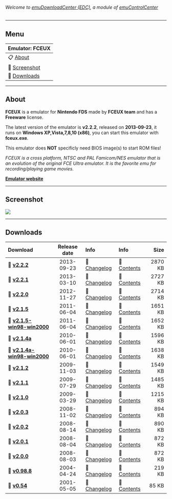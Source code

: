 ###### Welcome to [emuDownloadCenter (EDC)](https://github.com/PhoenixInteractiveNL/emuDownloadCenter/wiki/), a module of [emuControlCenter](https://github.com/PhoenixInteractiveNL/emuControlCenter/wiki/)
***
## Menu
| **Emulator: FCEUX** |
|:---------|
| :clipboard: [About](#about) |
| :sunrise: [Screenshot](#screenshot) |
| :floppy_disk: [Downloads](#downloads) |
***
## About
**FCEUX** is a emulator for **Nintendo FDS** made by **FCEUX team** and has a **Freeware** license.

The latest version of the emulator is **v2.2.2**, released on **2013-09-23**, it runs on **Windows XP,Vista,7,8,10 (x86)**, you can start this emulator with **fceux.exe**.

This emulator does **NOT** specificly need BIOS image(s) to start ROM files!

_FCEUX is a cross platform, NTSC and PAL Famicom/NES emulator that is an evolution of the original FCE Ultra emulator. It is the favorite emu for recording/playing game movies._

[**Emulator website**](http://www.fceux.com/web/home.html)
***
## Screenshot
![](https://raw.githubusercontent.com/PhoenixInteractiveNL/emuDownloadCenter/master/hooks/fceux/screen.jpg)
***
## Downloads
| Download | Release date  | Info       | Info       | Size       |
|:---------|:-------------:|:-----------|:-----------|-----------:|
| :floppy_disk: [**v2.2.2**](https://github.com/PhoenixInteractiveNL/edc-repo0001/raw/master/fceux/2.2.2.7z) | 2013-09-23 | :page_facing_up: [Changelog](https://github.com/PhoenixInteractiveNL/edc-repo0001/blob/master/fceux/2.2.2_changelog.txt) | :mag_right: [Contents](https://github.com/PhoenixInteractiveNL/edc-repo0001/blob/master/fceux/2.2.2_contents.txt) | 2870 KB |
| :floppy_disk: [**v2.2.1**](https://github.com/PhoenixInteractiveNL/edc-repo0001/raw/master/fceux/2.2.1.7z) | 2013-03-10 | :page_facing_up: [Changelog](https://github.com/PhoenixInteractiveNL/edc-repo0001/blob/master/fceux/2.2.1_changelog.txt) | :mag_right: [Contents](https://github.com/PhoenixInteractiveNL/edc-repo0001/blob/master/fceux/2.2.1_contents.txt) | 2727 KB |
| :floppy_disk: [**v2.2.0**](https://github.com/PhoenixInteractiveNL/edc-repo0001/raw/master/fceux/2.2.0.7z) | 2012-11-27 | :page_facing_up: [Changelog](https://github.com/PhoenixInteractiveNL/edc-repo0001/blob/master/fceux/2.2.0_changelog.txt) | :mag_right: [Contents](https://github.com/PhoenixInteractiveNL/edc-repo0001/blob/master/fceux/2.2.0_contents.txt) | 2714 KB |
| :floppy_disk: [**v2.1.5**](https://github.com/PhoenixInteractiveNL/edc-repo0001/raw/master/fceux/2.1.5.7z) | 2011-06-04 | :page_facing_up: [Changelog](https://github.com/PhoenixInteractiveNL/edc-repo0001/blob/master/fceux/2.1.5_changelog.txt) | :mag_right: [Contents](https://github.com/PhoenixInteractiveNL/edc-repo0001/blob/master/fceux/2.1.5_contents.txt) | 1651 KB |
| :floppy_disk: [**v2.1.5-win98-win2000**](https://github.com/PhoenixInteractiveNL/edc-repo0001/raw/master/fceux/2.1.5-win98-win2000.7z) | 2011-06-04 | :page_facing_up: [Changelog](https://github.com/PhoenixInteractiveNL/edc-repo0001/blob/master/fceux/2.1.5-win98-win2000_changelog.txt) | :mag_right: [Contents](https://github.com/PhoenixInteractiveNL/edc-repo0001/blob/master/fceux/2.1.5-win98-win2000_contents.txt) | 1652 KB |
| :floppy_disk: [**v2.1.4a**](https://github.com/PhoenixInteractiveNL/edc-repo0001/raw/master/fceux/2.1.4a.7z) | 2010-06-01 | :page_facing_up: [Changelog](https://github.com/PhoenixInteractiveNL/edc-repo0001/blob/master/fceux/2.1.4a_changelog.txt) | :mag_right: [Contents](https://github.com/PhoenixInteractiveNL/edc-repo0001/blob/master/fceux/2.1.4a_contents.txt) | 1596 KB |
| :floppy_disk: [**v2.1.4a-win98-win2000**](https://github.com/PhoenixInteractiveNL/edc-repo0001/raw/master/fceux/2.1.4a-win98-win2000.7z) | 2010-06-01 | :page_facing_up: [Changelog](https://github.com/PhoenixInteractiveNL/edc-repo0001/blob/master/fceux/2.1.4a-win98-win2000_changelog.txt) | :mag_right: [Contents](https://github.com/PhoenixInteractiveNL/edc-repo0001/blob/master/fceux/2.1.4a-win98-win2000_contents.txt) | 1638 KB |
| :floppy_disk: [**v2.1.2**](https://github.com/PhoenixInteractiveNL/edc-repo0001/raw/master/fceux/2.1.2.7z) | 2009-11-03 | :page_facing_up: [Changelog](https://github.com/PhoenixInteractiveNL/edc-repo0001/blob/master/fceux/2.1.2_changelog.txt) | :mag_right: [Contents](https://github.com/PhoenixInteractiveNL/edc-repo0001/blob/master/fceux/2.1.2_contents.txt) | 1549 KB |
| :floppy_disk: [**v2.1.1**](https://github.com/PhoenixInteractiveNL/edc-repo0001/raw/master/fceux/2.1.1.7z) | 2009-07-29 | :page_facing_up: [Changelog](https://github.com/PhoenixInteractiveNL/edc-repo0001/blob/master/fceux/2.1.1_changelog.txt) | :mag_right: [Contents](https://github.com/PhoenixInteractiveNL/edc-repo0001/blob/master/fceux/2.1.1_contents.txt) | 1485 KB |
| :floppy_disk: [**v2.1.0**](https://github.com/PhoenixInteractiveNL/edc-repo0001/raw/master/fceux/2.1.0.7z) | 2009-03-29 | :page_facing_up: [Changelog](https://github.com/PhoenixInteractiveNL/edc-repo0001/blob/master/fceux/2.1.0_changelog.txt) | :mag_right: [Contents](https://github.com/PhoenixInteractiveNL/edc-repo0001/blob/master/fceux/2.1.0_contents.txt) | 1215 KB |
| :floppy_disk: [**v2.0.3**](https://github.com/PhoenixInteractiveNL/edc-repo0001/raw/master/fceux/2.0.3.7z) | 2008-11-02 | :page_facing_up: [Changelog](https://github.com/PhoenixInteractiveNL/edc-repo0001/blob/master/fceux/2.0.3_changelog.txt) | :mag_right: [Contents](https://github.com/PhoenixInteractiveNL/edc-repo0001/blob/master/fceux/2.0.3_contents.txt) | 894 KB |
| :floppy_disk: [**v2.0.2**](https://github.com/PhoenixInteractiveNL/edc-repo0001/raw/master/fceux/2.0.2.7z) | 2008-08-14 | :page_facing_up: [Changelog](https://github.com/PhoenixInteractiveNL/edc-repo0001/blob/master/fceux/2.0.2_changelog.txt) | :mag_right: [Contents](https://github.com/PhoenixInteractiveNL/edc-repo0001/blob/master/fceux/2.0.2_contents.txt) | 890 KB |
| :floppy_disk: [**v2.0.1**](https://github.com/PhoenixInteractiveNL/edc-repo0001/raw/master/fceux/2.0.1.7z) | 2008-08-04 | :page_facing_up: [Changelog](https://github.com/PhoenixInteractiveNL/edc-repo0001/blob/master/fceux/2.0.1_changelog.txt) | :mag_right: [Contents](https://github.com/PhoenixInteractiveNL/edc-repo0001/blob/master/fceux/2.0.1_contents.txt) | 872 KB |
| :floppy_disk: [**v2.0.0**](https://github.com/PhoenixInteractiveNL/edc-repo0001/raw/master/fceux/2.0.0.7z) | 2008-08-03 | :page_facing_up: [Changelog](https://github.com/PhoenixInteractiveNL/edc-repo0001/blob/master/fceux/2.0.0_changelog.txt) | :mag_right: [Contents](https://github.com/PhoenixInteractiveNL/edc-repo0001/blob/master/fceux/2.0.0_contents.txt) | 872 KB |
| :floppy_disk: [**v0.98.8**](https://github.com/PhoenixInteractiveNL/edc-repo0001/raw/master/fceux/0.98.8.7z) | 2004-04-24 | :page_facing_up: [Changelog](https://github.com/PhoenixInteractiveNL/edc-repo0001/blob/master/fceux/0.98.8_changelog.txt) | :mag_right: [Contents](https://github.com/PhoenixInteractiveNL/edc-repo0001/blob/master/fceux/0.98.8_contents.txt) | 219 KB |
| :floppy_disk: [**v0.54**](https://github.com/PhoenixInteractiveNL/edc-repo0001/raw/master/fceux/0.54.7z) | 2001-05-05 | :page_facing_up: [Changelog](https://github.com/PhoenixInteractiveNL/edc-repo0001/blob/master/fceux/0.54_changelog.txt) | :mag_right: [Contents](https://github.com/PhoenixInteractiveNL/edc-repo0001/blob/master/fceux/0.54_contents.txt) | 85 KB |
